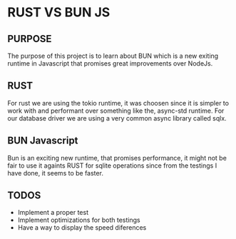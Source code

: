 # RUST VS BUN JS



## PURPOSE
The purpose of this project is to learn about BUN which is a new exiting runtime in Javascript that promises great improvements over NodeJs.




## RUST
For rust we are using the tokio runtime, it was choosen since it is simpler to work with and performant over something like the,
async-std runtime. For our database driver we are using a very common async library called sqlx.


## BUN Javascript
Bun is an exciting new runtime, that promises performance, it might not be fair to use it againts RUST for sqlite operations since from the testings I have done, it seems to be faster.


## TODOS
- Implement a proper test
- Implement optimizations for both testings
- Have a way to display the speed diferences
